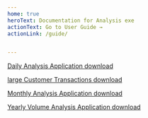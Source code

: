 ```yaml
---
home: true
heroText: Documentation for Analysis exe
actionText: Go to User Guide →
actionLink: /guide/


---
```



[Daily Analysis Application download](./daily_analysis_application.zip)

[large Customer Transactions download](./Large_customer_analysis.zip)

[Monthly Analysis Application download](./monthly_risk_analysis.zip)

[Yearly Volume Analysis Application download](./yearly_volume_report_application.zip)


